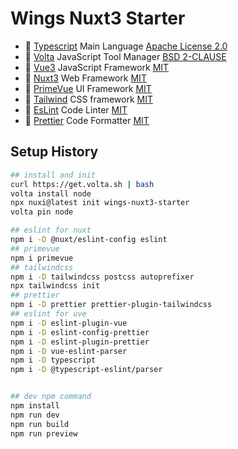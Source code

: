 # Wings Nuxt3 Starter

* 💎 [Typescript](https://www.typescriptlang.org) Main Language [Apache License 2.0]
* 💎 [Volta](https://volta.sh) JavaScript Tool Manager [BSD 2-CLAUSE]
* 🚀 [Vue3](https://vuejs.org) JavaScript Framework [MIT]
* 🚀 [Nuxt3](https://nuxt.com) Web Framework [MIT]
* 💄 [PrimeVue](https://primevue.org) UI Framework [MIT]
* 💄 [Tailwind](https://tailwindcss.com) CSS framework [MIT]
* 🧩 [EsLint](https://eslint.org) Code Linter [MIT]
* 🧩 [Prettier](https://prettier.io) Code Formatter [MIT]

[MIT]: https://opensource.org/license/mit/
[BSD 2-CLAUSE]: https://opensource.org/license/bsd-2-clause/
[Apache License 2.0]: https://www.apache.org/licenses/LICENSE-2.0.html

## Setup History

```bash
## install and init
curl https://get.volta.sh | bash
volta install node
npx nuxi@latest init wings-nuxt3-starter
volta pin node

## eslint for nuxt
npm i -D @nuxt/eslint-config eslint
## primevue
npm i primevue
## tailwindcss
npm i -D tailwindcss postcss autoprefixer
npx tailwindcss init
## prettier
npm i -D prettier prettier-plugin-tailwindcss
## eslint for uve
npm i -D eslint-plugin-vue
npm i -D eslint-config-prettier
npm i -D eslint-plugin-prettier
npm i -D vue-eslint-parser
npm i -D typescript
npm i -D @typescript-eslint/parser


## dev npm command
npm install
npm run dev
npm run build
npm run preview
```
